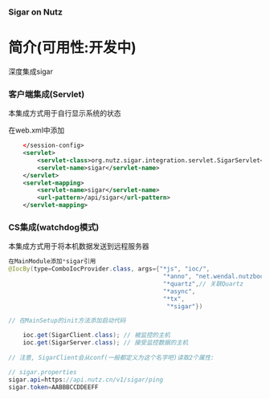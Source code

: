 ### Sigar on Nutz 

简介(可用性:开发中)
==================================

深度集成sigar

### 客户端集成(Servlet)

本集成方式用于自行显示系统的状态

在web.xml中添加

```xml
	</session-config>
	<servlet>
		<servlet-class>org.nutz.sigar.integration.servlet.SigarServlet</servlet-class>
		<servlet-name>sigar</servlet-name>
	</servlet>
	<servlet-mapping>
		<servlet-name>sigar</servlet-name>
		<url-pattern>/api/sigar</url-pattern>
	</servlet-mapping>
```

### CS集成(watchdog模式)

本集成方式用于将本机数据发送到远程服务器

```java
在MainModule添加*sigar引用
@IocBy(type=ComboIocProvider.class, args={"*js", "ioc/",
										   "*anno", "net.wendal.nutzbook",
										   "*quartz",// 关联Quartz
										   "*async",
										   "*tx",
											"*sigar"})

// 在MainSetup的init方法添加启动代码

	ioc.get(SigarClient.class); // 被监控的主机
	ioc.get(SigarServer.class); // 接受监控数据的主机
	
// 注意, SigarClient会从conf(一般都定义为这个名字吧)读取2个属性:

// sigar.properties
sigar.api=https://api.nutz.cn/v1/sigar/ping
sigar.token=AABBBCCDDEEFF
```